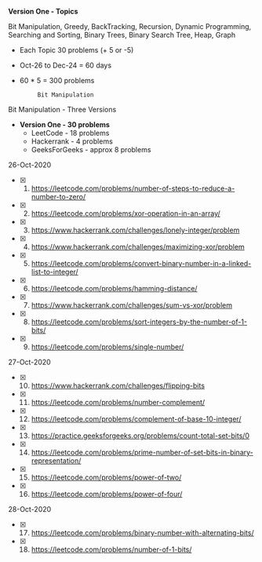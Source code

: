 
**Version One - Topics**

Bit Manipulation, Greedy, BackTracking, Recursion, Dynamic Programming,
Searching and Sorting, Binary Trees, Binary Search Tree, Heap, Graph

* Each Topic 30 problems (+ 5 or -5)
* Oct-26 to Dec-24 = 60 days
* 60 * 5 = 300 problems



           Bit Manipulation

Bit Manipulation - Three Versions
* **Version One - 30 problems**
    * LeetCode   		- 18 problems
    * Hackerrank 		-  4 problems
    * GeeksForGeeks 	-  approx 8 problems

26-Oct-2020
- [x] 1. https://leetcode.com/problems/number-of-steps-to-reduce-a-number-to-zero/
- [x] 2. https://leetcode.com/problems/xor-operation-in-an-array/
- [x] 3. https://www.hackerrank.com/challenges/lonely-integer/problem
- [x] 4. https://www.hackerrank.com/challenges/maximizing-xor/problem
- [x] 5. https://leetcode.com/problems/convert-binary-number-in-a-linked-list-to-integer/
- [x] 6. https://leetcode.com/problems/hamming-distance/
- [x] 7. https://www.hackerrank.com/challenges/sum-vs-xor/problem
- [x] 8. https://leetcode.com/problems/sort-integers-by-the-number-of-1-bits/
- [x] 9. https://leetcode.com/problems/single-number/

27-Oct-2020
- [x] 10. https://www.hackerrank.com/challenges/flipping-bits
- [x] 11. https://leetcode.com/problems/number-complement/
- [x] 12. https://leetcode.com/problems/complement-of-base-10-integer/
- [x] 13. https://practice.geeksforgeeks.org/problems/count-total-set-bits/0
- [x] 14. https://leetcode.com/problems/prime-number-of-set-bits-in-binary-representation/
- [x] 15. https://leetcode.com/problems/power-of-two/
- [x] 16. https://leetcode.com/problems/power-of-four/

28-Oct-2020
- [x] 17. https://leetcode.com/problems/binary-number-with-alternating-bits/
- [x] 18. https://leetcode.com/problems/number-of-1-bits/
